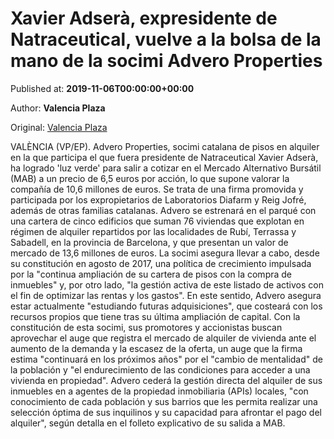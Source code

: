 
# Xavier Adserà, expresidente de Natraceutical, vuelve a la bolsa de la mano de la socimi Advero Properties

Published at: **2019-11-06T00:00:00+00:00**

Author: **Valencia Plaza**

Original: [Valencia Plaza](https://valenciaplaza.com/xavier-adsera-expresidente-de-natraceutical-vuelve-a-la-bolsa-de-la-mano-de-la-socimi-advero-properties)

VALÈNCIA (VP/EP). Advero Properties, socimi catalana de pisos en alquiler en la que participa el que fuera presidente de Natraceutical Xavier Adserà, ha logrado 'luz verde' para salir a cotizar en el Mercado Alternativo Bursátil (MAB) a un precio de 6,5 euros por acción, lo que supone valorar la compañía de 10,6 millones de euros. Se trata de una firma promovida y participada por los expropietarios de Laboratorios Diafarm y Reig Jofré, además de otras familias catalanas.
Advero se estrenará en el parqué con una cartera de cinco edificios que suman 76 viviendas que explotan en régimen de alquiler repartidos por las localidades de Rubí, Terrassa y Sabadell, en la provincia de Barcelona, y que presentan un valor de mercado de 13,6 millones de euros.
La socimi asegura llevar a cabo, desde su constitución en agosto de 2017, una política de crecimiento impulsada por la "continua ampliación de su cartera de pisos con la compra de inmuebles" y, por otro lado, "la gestión activa de este listado de activos con el fin de optimizar las rentas y los gastos". En este sentido, Advero asegura estar actualmente "estudiando futuras adquisiciones", que costeará con los recursos propios que tiene tras su última ampliación de capital.
Con la constitución de esta socimi, sus promotores y accionistas buscan aprovechar el auge que registra el mercado de alquiler de vivienda ante el aumento de la demanda y la escasez de la oferta, un auge que la firma estima "continuará en los próximos años" por el "cambio de mentalidad" de la población y "el endurecimiento de las condiciones para acceder a una vivienda en propiedad".
Advero cederá la gestión directa del alquiler de sus inmuebles en a agentes de la propiedad inmobiliaria (APIs) locales, "con conocimiento de cada población y sus barrios que les permita realizar una selección óptima de sus inquilinos y su capacidad para afrontar el pago del alquiler", según detalla en el folleto explicativo de su salida a MAB.
